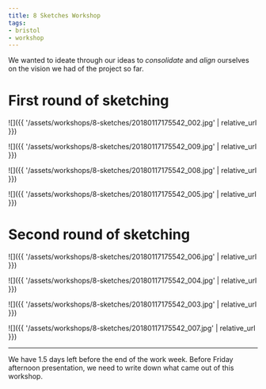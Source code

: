 ```yaml
---
title: 8 Sketches Workshop
tags:
- bristol
- workshop
---
```


We wanted to ideate through our ideas to _consolidate_ and _align_ ourselves on the vision we had of the project so far.

# First round of sketching

![]({{ '/assets/workshops/8-sketches/20180117175542_002.jpg' | relative_url }})

![]({{ '/assets/workshops/8-sketches/20180117175542_009.jpg' | relative_url }})

![]({{ '/assets/workshops/8-sketches/20180117175542_008.jpg' | relative_url }})

![]({{ '/assets/workshops/8-sketches/20180117175542_005.jpg' | relative_url }})

# Second round of sketching

![]({{ '/assets/workshops/8-sketches/20180117175542_006.jpg' | relative_url }})

![]({{ '/assets/workshops/8-sketches/20180117175542_004.jpg' | relative_url }})

![]({{ '/assets/workshops/8-sketches/20180117175542_003.jpg' | relative_url }})

![]({{ '/assets/workshops/8-sketches/20180117175542_007.jpg' | relative_url }})

---

We have 1.5 days left before the end of the work week. Before Friday afternoon presentation, we need to write down what came out of this workshop.
